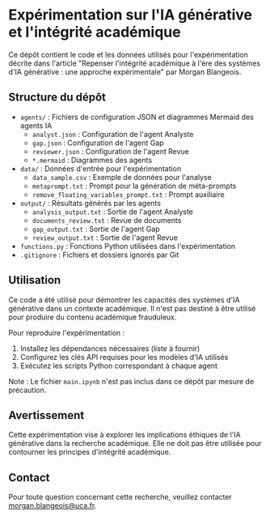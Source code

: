 # Expérimentation sur l'IA générative et l'intégrité académique

Ce dépôt contient le code et les données utilisés pour l'expérimentation décrite dans l'article "Repenser l'intégrité académique à l'ère des systèmes d'IA générative : une approche expérimentale" par Morgan Blangeois.

## Structure du dépôt

- `agents/` : Fichiers de configuration JSON et diagrammes Mermaid des agents IA
  - `analyst.json` : Configuration de l'agent Analyste
  - `gap.json` : Configuration de l'agent Gap
  - `reviewer.json` : Configuration de l'agent Revue
  - `*.mermaid` : Diagrammes des agents
- `data/` : Données d'entrée pour l'expérimentation
  - `data_sample.csv` : Exemple de données pour l'analyse
  - `metaprompt.txt` : Prompt pour la génération de méta-prompts
  - `remove_floating_variables_prompt.txt` : Prompt auxiliaire
- `output/` : Résultats générés par les agents
  - `analysis_output.txt` : Sortie de l'agent Analyste
  - `documents_review.txt` : Revue de documents
  - `gap_output.txt` : Sortie de l'agent Gap
  - `review_output.txt` : Sortie de l'agent Revue
- `functions.py` : Fonctions Python utilisées dans l'expérimentation
- `.gitignore` : Fichiers et dossiers ignorés par Git

## Utilisation

Ce code a été utilisé pour démontrer les capacités des systèmes d'IA générative dans un contexte académique. Il n'est pas destiné à être utilisé pour produire du contenu académique frauduleux.

Pour reproduire l'expérimentation :

1. Installez les dépendances nécessaires (liste à fournir)
2. Configurez les clés API requises pour les modèles d'IA utilisés
3. Exécutez les scripts Python correspondant à chaque agent

Note : Le fichier `main.ipynb` n'est pas inclus dans ce dépôt par mesure de précaution.

## Avertissement

Cette expérimentation vise à explorer les implications éthiques de l'IA générative dans la recherche académique. Elle ne doit pas être utilisée pour contourner les principes d'intégrité académique.

## Contact

Pour toute question concernant cette recherche, veuillez contacter morgan.blangeois@uca.fr.
